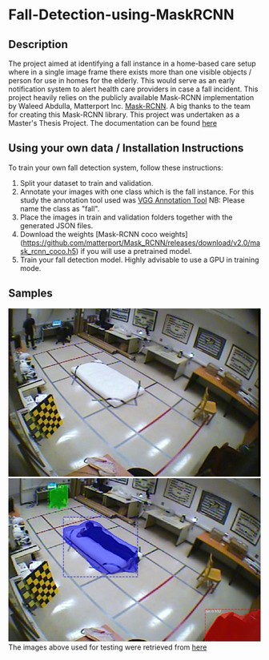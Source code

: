 # Fall-Detection-using-MaskRCNN
## Description
The project aimed at identifying a fall instance in a home-based care setup where in a single image frame there exists more than one visible objects / person for use in homes for the elderly. This would serve as an early notification system to alert health care providers in
case a fall incident.
This project heavily relies on the publicly available Mask-RCNN implementation by Waleed Abdulla, Matterport Inc. [Mask-RCNN](https://github.com/matterport/Mask_RCNN). A big thanks to the team for creating this Mask-RCNN library.
This project was undertaken as a Master's Thesis Project. The documentation can be found [here](https://su-plus.strathmore.edu/handle/11071/6734)

## Using your own data / Installation Instructions
To train your own fall detection system, follow these instructions:
  1. Split your dataset to train and validation.
  2. Annotate your images with one class which is the fall instance. For this study the annotation tool used was [VGG Annotation Tool](https://www.robots.ox.ac.uk/~vgg/software/via/via-1.0.6.html) NB: Please name the class as "fall".
  3. Place the images in train and validation folders together with the generated JSON files.
  4. Download the weights [Mask-RCNN coco weights] (https://github.com/matterport/Mask_RCNN/releases/download/v2.0/mask_rcnn_coco.h5) if you will use a pretrained model.
  5. Train your fall detection model. Highly advisable to use a GPU in training mode.

## Samples
![Sample Output](samples/Ankin.gif)
![Sample Image Output](samples/frame6_1.jpg)
 The images above used for testing were retrieved from [here](http://le2i.cnrs.fr/Fall-detection-Dataset?lang=en)
 
